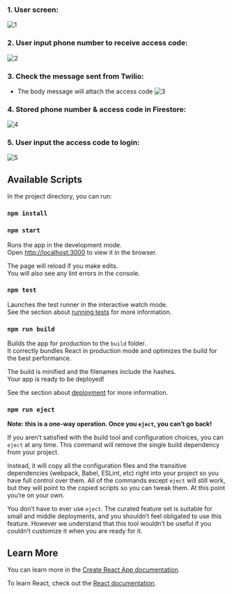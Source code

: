 ### 1. User screen:
![1](https://user-images.githubusercontent.com/102368559/216988182-07d03e02-1ff7-4b9e-9224-26395007604f.png)

### 2. User input phone number to receive access code:
![2](https://user-images.githubusercontent.com/102368559/216988316-fc007a8c-f2f8-431c-8213-91502319df58.png)

### 3. Check the message sent from Twilio:
- The body message will attach the access code
![3](https://user-images.githubusercontent.com/102368559/216988360-f29fc447-4598-4864-8819-22913d50729e.png)

### 4. Stored phone number & access code in Firestore:
![4](https://user-images.githubusercontent.com/102368559/216988396-00764e2e-dbfd-4341-9878-b6af6893024a.png)

### 5. User input the access code to login:
![5](https://user-images.githubusercontent.com/102368559/216988423-502caa0f-2bde-4f88-bd83-141344a0bc3f.png)

## Available Scripts

In the project directory, you can run:

### `npm install`

### `npm start`

Runs the app in the development mode.\
Open [http://localhost:3000](http://localhost:3000) to view it in the browser.

The page will reload if you make edits.\
You will also see any lint errors in the console.

### `npm test`

Launches the test runner in the interactive watch mode.\
See the section about [running tests](https://facebook.github.io/create-react-app/docs/running-tests) for more information.

### `npm run build`

Builds the app for production to the `build` folder.\
It correctly bundles React in production mode and optimizes the build for the best performance.

The build is minified and the filenames include the hashes.\
Your app is ready to be deployed!

See the section about [deployment](https://facebook.github.io/create-react-app/docs/deployment) for more information.

### `npm run eject`

**Note: this is a one-way operation. Once you `eject`, you can’t go back!**

If you aren’t satisfied with the build tool and configuration choices, you can `eject` at any time. This command will remove the single build dependency from your project.

Instead, it will copy all the configuration files and the transitive dependencies (webpack, Babel, ESLint, etc) right into your project so you have full control over them. All of the commands except `eject` will still work, but they will point to the copied scripts so you can tweak them. At this point you’re on your own.

You don’t have to ever use `eject`. The curated feature set is suitable for small and middle deployments, and you shouldn’t feel obligated to use this feature. However we understand that this tool wouldn’t be useful if you couldn’t customize it when you are ready for it.

## Learn More

You can learn more in the [Create React App documentation](https://facebook.github.io/create-react-app/docs/getting-started).

To learn React, check out the [React documentation](https://reactjs.org/).
